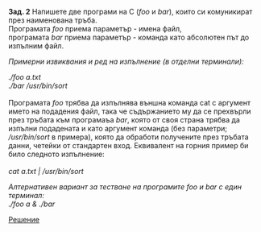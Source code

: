 **Зад. 2** Напишете две програми на C (*foo* и *bar*), които си комуникират през наименована тръба.<br>
Програмата *foo* приема параметър - имена файл,<br>
програмата *bar* приема параметър - команда като абсолютен път до изпълним файл.<br>

*Примерни извиквания и ред на изпълнение (в отделни терминали):*

*./foo a.txt*<br>
*./bar /usr/bin/sort*
<br><br>
Програмата *foo* трябва да изпълнява външна команда cat с аргумент името на подадения файл, така че съдържанието му да се прехвърли през
тръбата към програмаъа *bar*, която от своя страна трябва да изпълни подадената и като аргумент команда (без параметри; */usr/bin/sort* в примера), 
която да обработи получените през тръбата данни, четейки от стандартен вход. Еквивалент на горния пример би било следното изпълнение:
<br><br>
*cat a.txt | /usr/bin/sort*

*Алтернативен вариант за тестване на програмите foo и bar с един терминал:<br>*
*./foo a &*
*./bar*

[Решение]()
